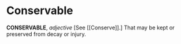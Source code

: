 # Conservable

**CONSERVABLE**, _adjective_ \[See [[Conserve]].\] That may be kept or preserved from decay or injury.